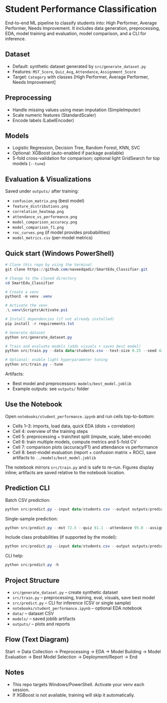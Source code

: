 # Student Performance Classification

End-to-end ML pipeline to classify students into: High Performer, Average Performer, Needs Improvement. It includes data generation, preprocessing, EDA, model training and evaluation, model comparison, and a CLI for inference.

## Dataset
- Default: synthetic dataset generated by `src/generate_dataset.py`
- Features: `MST_Score`, `Quiz_Avg`, `Attendance`, `Assignment_Score`
- Target: `Category` with classes [High Performer, Average Performer, Needs Improvement]

## Preprocessing
- Handle missing values using mean imputation (SimpleImputer)
- Scale numeric features (StandardScaler)
- Encode labels (LabelEncoder)

## Models
- Logistic Regression, Decision Tree, Random Forest, KNN, SVC
- Optional: XGBoost (auto-enabled if package available)
- 5-fold cross-validation for comparison; optional light GridSearch for top models (`--tune`)

## Evaluation & Visualizations
Saved under `outputs/` after training:
- `confusion_matrix.png` (best model)
- `feature_distributions.png`
- `correlation_heatmap.png`
- `attendance_vs_performance.png`
- `model_comparison_accuracy.png`
- `model_comparison_f1.png`
- `roc_curves.png` (if model provides probabilities)
- `model_metrics.csv` (per-model metrics)

## Quick start (Windows PowerShell)

```powershell
# Clone this repo by using the terminal
git clone https://github.com/naveedqadir/SmartEdu_Classifier.git

# Change to the cloned directory
cd SmartEdu_Classifier

# Create a venv
python3 -m venv .venv

# Activate the venv
.\.venv\Scripts\Activate.ps1

# Install dependencies (if not already installed)
pip install -r requirements.txt

# Generate dataset
python src/generate_dataset.py

# Train and evaluate models (adds visuals + saves best model)
python src/train.py --data data/students.csv --test-size 0.25 --seed 42

# Optional: enable light hyperparameter tuning
python src/train.py --tune
```

Artifacts:
- Best model and preprocessors: `models/best_model.joblib`
- Example outputs: see `outputs/` folder

## Use the Notebook
Open `notebooks/student_performance.ipynb` and run cells top-to-bottom:
- Cells 1–3: imports, load data, quick EDA (dists + correlation)
- Cell 4: overview of the training steps
- Cell 5: preprocessing + train/test split (impute, scale, label-encode)
- Cell 6: train multiple models, compute metrics and 5-fold CV
- Cell 7: comparison plots (accuracy/F1) and attendance vs performance
- Cell 8: best-model evaluation (report + confusion matrix + ROC), save artifacts to `../models/best_model.joblib`

The notebook mirrors `src/train.py` and is safe to re-run. Figures display inline; artifacts are saved relative to the notebook location.

## Prediction CLI

Batch CSV prediction:

```powershell
python src/predict.py --input data/students.csv --output outputs/predictions.csv
```

Single-sample prediction:

```powershell
python src/predict.py --mst 72.5 --quiz 81.1 --attendance 95.0 --assignment 78.9
```

Include class probabilities (if supported by the model):

```powershell
python src/predict.py --input data/students.csv --output outputs/predictions.csv --proba
```

CLI help:

```powershell
python src/predict.py -h
```

## Project Structure
- `src/generate_dataset.py` – create synthetic dataset
- `src/train.py` – preprocessing, training, eval, visuals, save best model
- `src/predict.py` – CLI for inference (CSV or single sample)
- `notebooks/student_performance.ipynb` – optional EDA notebook
- `data/` – dataset CSV
- `models/` – saved joblib artifacts
- `outputs/` – plots and reports

## Flow (Text Diagram)
Start → Data Collection → Preprocessing → EDA → Model Building → Model Evaluation → Best Model Selection → Deployment/Report → End

## Notes
- This repo targets Windows/PowerShell. Activate your venv each session.
- If XGBoost is not available, training will skip it automatically.
